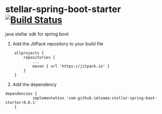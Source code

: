 # stellar-spring-boot-starter[![Build Status](https://api.travis-ci.org/imloama/stellar-spring-boot-starter.svg)](https://travis-ci.org/imloama/stellar-spring-boot-starter)
java stellar sdk for spring boot

1. Add the JitPack repository to your build file
```
	allprojects {
		repositories {
			...
			maven { url 'https://jitpack.io' }
		}
	}
```
2. Add the dependency
```
dependencies {
	        implementation 'com.github.imloama:stellar-spring-boot-starter:0.0.1'
	}
```
